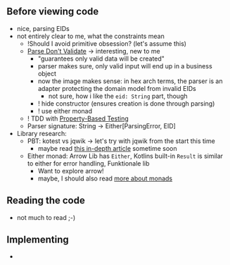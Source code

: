 ## Before viewing code

- nice, parsing EIDs
- not entirely clear to me, what the constraints mean
  - !Should I avoid primitive obsession? (let's assume this)
  - [Parse Don't Validate](https://xtrem-tdd.netlify.app/flavours/design/parse-dont-validate/) -> interesting, new to me
    - "guarantees only valid data will be created"
    - parser makes sure, only valid input will end up in a business object
    - now the image makes sense: in hex arch terms, the parser is an adapter protecting the domain model from invalid EIDs
      - not sure, how i like the `eid: String` part, though
    - ! hide constructor (ensures creation is done through parsing) 
    - ! use either monad
  - ! TDD with [Property-Based Testing](https://xtrem-tdd.netlify.app/flavours/testing/pbt/)
  - Parser signature: String -> Either[ParsingError, EID]
- Library research:
  - PBT: kotest vs jqwik -> let's try with jqwik from the start this time
    - maybe read [this in-depth article](https://johanneslink.net/property-based-testing-in-kotlin/#finding-good-properties) sometime soon
  - Either monad: Arrow Lib has `Either`, Kotlins built-in `Result` is similar to either for error handling, Funktionale lib
    - Want to explore arrow!
    - maybe, I should also read [more about monads](https://medium.com/@albert.llousas/monads-explained-in-kotlin-4126ac0cb7f2)

## Reading the code

- not much to read ;-)

## Implementing

- 